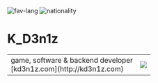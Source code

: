 ![fav-lang](https://img.shields.io/badge/favourite%20language-C%23-blueviolet)
![nationality](https://img.shields.io/badge/nationality-ukrainian-yellow)

# K_D3n1z

<table><tr>
  <td>
    game, software & backend developer<br>
    [kd3n1z.com](http://kd3n1z.com)
  </td>
  <td>
    <img src="https://github-readme-stats.vercel.app/api/top-langs/?username=KD3n1z&layout=compact">
  </td>
  </tr></table>
